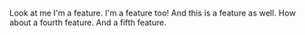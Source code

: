Look at me I'm a feature.
I'm a feature too!
And this is a feature as well.
How about a fourth feature.
And a fifth feature.
